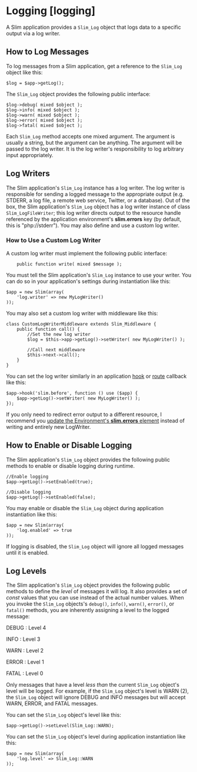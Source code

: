 # Logging [logging] #

A Slim application provides a `Slim_Log` object that logs data to a specific output via a log writer.

## How to Log Messages ##

To log messages from a Slim application, get a reference to the `Slim_Log` object like this:

    $log = $app->getLog();

The `Slim_Log` object provides the following public interface:

    $log->debug( mixed $object );
    $log->info( mixed $object );
    $log->warn( mixed $object );
    $log->error( mixed $object );
    $log->fatal( mixed $object );

Each `Slim_Log` method accepts one mixed argument. The argument is usually a string, but the argument can be anything. The argument will be passed to the log writer. It is the log writer's responsibility to log arbitrary input appropriately.

## Log Writers ##

The Slim application's `Slim_Log` instance has a log writer. The log writer is responsible for sending a logged message to the appropriate output (e.g. STDERR, a log file, a remote web service, Twitter, or a database). Out of the box, the Slim application's `Slim_Log` object has a log writer instance of class `Slim_LogFileWriter`; this log writer directs output to the resource handle referenced by the application environment's **slim.errors** key (by default, this is "php://stderr"). You may also define and use a custom log writer.

### How to Use a Custom Log Writer ###

A custom log writer must implement the following public interface:

        public function write( mixed $message );

You must tell the Slim application's `Slim_Log` instance to use your writer. You can do so in your application's settings during instantiation like this:

    $app = new Slim(array(
        'log.writer' => new MyLogWriter()
    ));

You may also set a custom log writer with middleware like this:

    class CustomLogWriterMiddleware extends Slim_Middleware {
        public function call() {
            //Set the new log writer
            $log = $this->app->getLog()->setWriter( new MyLogWriter() );
            
            //Call next middleware
            $this->next->call();
        }
    }

You can set the log writer similarly in an application [hook](#hooks) or [route](#routing-get) callback like this: 

    $app->hook('slim.before', function () use ($app) {
        $app->getLog()->setWriter( new MyLogWriter() );
    });

If you only need to redirect error output to a different resource, I recommend you [update the Environment's **slim.errors** element](#errors-output) instead of writing and entirely new LogWriter.

## How to Enable or Disable Logging ##

The Slim application's `Slim_Log` object provides the following public methods to enable or disable logging during runtime.

    //Enable logging
    $app->getLog()->setEnabled(true);
    
    //Disable logging
    $app->getLog()->setEnabled(false);

You may enable or disable the `Slim_Log` object during application instantiation like this:

    $app = new Slim(array(
        'log.enabled' => true
    ));

If logging is disabled, the `Slim_Log` object will ignore all logged messages until it is enabled.

## Log Levels ##

The Slim application's `Slim_Log` object provides the following public methods to define the _level_ of messages it will log. It also provides a set of _const_ values that you can use instead of the actual number values. When you invoke the `Slim_Log` objects's `debug()`, `info()`, `warn()`, `error()`, or `fatal()` methods, you are inherently assigning a level to the logged message:

DEBUG
:   Level 4

INFO
:   Level 3

WARN
:   Level 2

ERROR
:   Level 1

FATAL
:   Level 0

Only messages that have a level _less than_ the current `Slim_Log` object's level will be logged. For example, if the `Slim_Log` object's level is WARN (2), the `Slim_Log` object will ignore DEBUG and INFO messages but will accept WARN, ERROR, and FATAL messages.

You can set the `Slim_Log` object's level like this:

    $app->getLog()->setLevel(Slim_Log::WARN);

You can set the `Slim_Log` object's level during application instantiation like this:

    $app = new Slim(array(
        'log.level' => Slim_Log::WARN
    ));